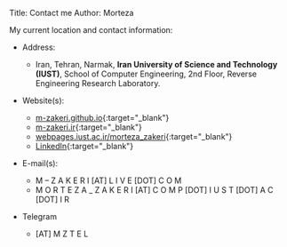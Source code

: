 Title: Contact me
Author: Morteza


My current location and contact information:
* Address: 
  * Iran, Tehran, Narmak, **Iran University of Science and Technology (IUST)**, School of Computer Engineering, 2nd Floor, Reverse Engineering Research Laboratory.

* Website(s): 
  * [m-zakeri.github.io](https://m-zakeri.github.io/){:target="_blank"}
  * [m-zakeri.ir](www.m-zakeri.ir){:target="_blank"}
  * [webpages.iust.ac.ir/morteza_zakeri](http://webpages.iust.ac.ir/morteza_zakeri/){:target="_blank"}
  * [LinkedIn](https://www.linkedin.com/in/mortazazakeri/){:target="_blank"}

* E-mail(s): 
  * M – Z A K E R I [AT] L I V E [DOT] C O M
  * M O R T E Z A _ Z A K E R I [AT] C O M P [DOT] I U S T [DOT] A C [DOT] I R

* Telegram
  * [AT] M Z T E L
  
